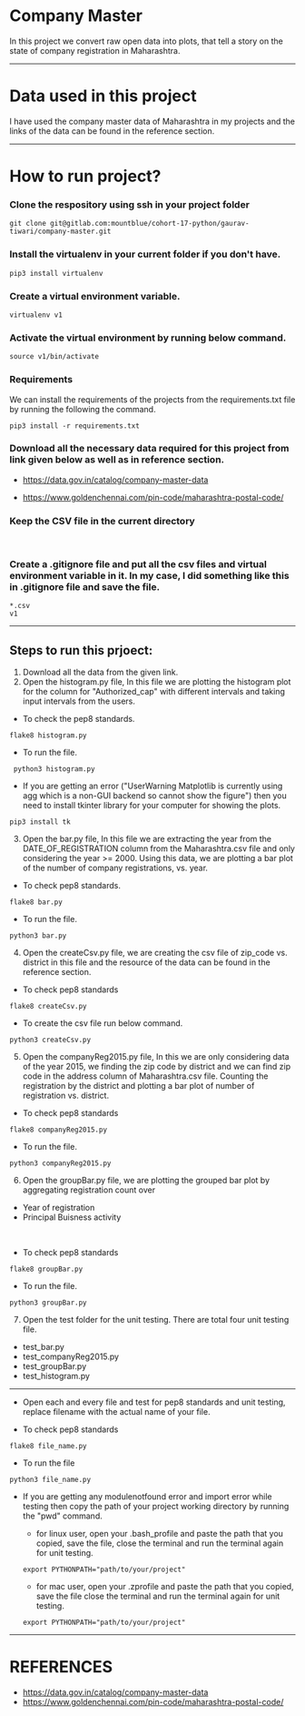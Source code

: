 # Company Master
<p>In this project we convert raw open data into plots, that tell a story on the state of company registration in Maharashtra.
</p>

---

# Data used in this project
<p>I have used the company master data of Maharashtra in my projects and the links of the data can be found in the reference section.</p>

---

# How to run project?
### Clone the respository using ssh in your project folder
```
git clone git@gitlab.com:mountblue/cohort-17-python/gaurav-tiwari/company-master.git
```

### Install the virtualenv in your current folder if you don't have.
```
pip3 install virtualenv
```

### Create a virtual environment variable.
```
virtualenv v1
```

### Activate the virtual environment by running below command.
```
source v1/bin/activate
```

### Requirements

<p>We can install the requirements of the projects from the requirements.txt file by running the following the command.</p>

```
pip3 install -r requirements.txt
```
### Download all the necessary data required for this project from link given below as well as in reference section.

 * https://data.gov.in/catalog/company-master-data

 * https://www.goldenchennai.com/pin-code/maharashtra-postal-code/

### Keep the CSV file in the current directory
<br>

### Create a .gitignore file and put all the csv files and virtual environment variable in it. In my case, I did something like this in .gitignore file and save the file.
```
*.csv
v1
``` 

---
## Steps to run this prjoect:

1. Download all the data from the given link.
2. Open the histogram.py file, In this file we are plotting the histogram plot for the column for "Authorized_cap" with different intervals and taking input intervals from the users.
* To check the pep8 standards.
```
flake8 histogram.py
```
* To run the file.
```
 python3 histogram.py
```
* If you are getting an error ("UserWarning Matplotlib is currently using agg which is a non-GUI backend so cannot show the figure") then you need to install tkinter library for your computer for showing the plots.
```
pip3 install tk
```
3. Open the bar.py file, In this file we are extracting the year from the DATE_OF_REGISTRATION column from the Maharashtra.csv file and only considering the year >= 2000. Using this data, we are plotting a bar plot of the number of company registrations, vs. year.
* To check pep8 standards.
```
flake8 bar.py
```
* To run the file.
```
python3 bar.py
``` 
4. Open the createCsv.py file, we are creating the csv file of zip_code vs. district in this file and the resource of the data can be found in the reference section.
* To check pep8 standards
```
flake8 createCsv.py
```
* To create the csv file run below command.
```
python3 createCsv.py
```
5. Open the companyReg2015.py file, In this we are only considering data of the year 2015, we finding the zip code by district and we can find zip code in the address column of Maharashtra.csv file. Counting the registration by the district and plotting a bar plot of number of registration vs. district.
* To check pep8 standards
```
flake8 companyReg2015.py
```
* To run the file.
```
python3 companyReg2015.py
```
6. Open the groupBar.py file, we are plotting the grouped bar plot by aggregating registration count over
* Year of registration
* Principal Buisness activity

<br>

* To check pep8 standards
```
flake8 groupBar.py
```

* To run the file.
```
python3 groupBar.py
```
7. Open the test folder for the unit testing. There are total four unit testing file.
* test_bar.py
* test_companyReg2015.py
* test_groupBar.py
* test_histogram.py

---

* Open each and every file and test for pep8 standards and unit testing, replace filename with the actual name of your file.

* To check pep8 standards
```
flake8 file_name.py
```
* To run the file
```
python3 file_name.py
```

* If you are getting any modulenotfound error and import error while testing then copy the path of your project working directory by running the "pwd" command.

    * for linux user, open your .bash_profile and paste the path that you copied, save the file, close the terminal and run the terminal again for unit testing.
    ```
    export PYTHONPATH="path/to/your/project"
    ``` 
    * for mac user, open your .zprofile and paste the path that you copied, save the file close the terminal and run the terminal again for unit testing.
    ```
    export PYTHONPATH="path/to/your/project"
    ```

---
# REFERENCES
* https://data.gov.in/catalog/company-master-data
* https://www.goldenchennai.com/pin-code/maharashtra-postal-code/




